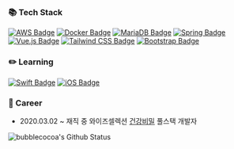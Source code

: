 <!--
**bubblecocoa/bubblecocoa** is a ✨ _special_ ✨ repository because its `README.md` (this file) appears on your GitHub profile.

Here are some ideas to get you started:

- 🔭 I’m currently working on ...
- 🌱 I’m currently learning ...
- 👯 I’m looking to collaborate on ...
- 🤔 I’m looking for help with ...
- 💬 Ask me about ...
- 📫 How to reach me: ...
- 😄 Pronouns: ...
- ⚡ Fun fact: ...
-->

### 📚 Tech Stack
[![AWS Badge](https://img.shields.io/badge/AWS-232F3E?style=flat-square&logo=amazon-aws&logoColor=white)](https://aws.amazon.com/)
[![Docker Badge](https://img.shields.io/badge/Docker-2496ED?style=flat-square&logo=docker&logoColor=white)](https://www.docker.com/)
[![MariaDB Badge](https://img.shields.io/badge/MariaDB-003545?style=flat-square&logo=mariadb&logoColor=white)](https://mariadb.org/)
[![Spring Badge](https://img.shields.io/badge/Spring-6DB33F?style=flat-square&logo=spring&logoColor=white)](https://spring.io/)
[![Vue.js Badge](https://img.shields.io/badge/Vue.js-4FC08D?style=flat-square&logo=vue.js&logoColor=white)](https://vuejs.org/)
[![Tailwind CSS Badge](https://img.shields.io/badge/Tailwind_CSS-06B6D4?style=flat-square&logo=tailwind-css&logoColor=white)](https://tailwindcss.com/)
[![Bootstrap Badge](https://img.shields.io/badge/Bootstrap-7952B3?style=flat-square&logo=bootstrap&logoColor=white)](https://getbootstrap.com/)

### ✏️ Learning
[![Swift Badge](https://img.shields.io/badge/Swift-F05138?style=flat-square&logo=swift&logoColor=white)](https://developer.apple.com/swift/)
[![iOS Badge](https://img.shields.io/badge/iOS-000000?style=flat-square&logo=apple&logoColor=white)](https://www.apple.com/ios/)

### 🏢 Career
- 2020.03.02 ~ 재직 중 와이즈셀렉션 [건강비밀](https://www.vimeal.co.kr) 풀스택 개발자

![bubblecocoa's Github Status](https://github-readme-stats.vercel.app/api?username=bubblecocoa&show_icons=true&count_private=true)